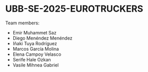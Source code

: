 # UBB-SE-2025-EUROTRUCKERS
Team members:
- Emir Muhammet Saz
- Diego Menéndez Menéndez
- Iñaki Tuya Rodríguez
- Marcos García Molina
- Elena Campoy Velasco
- Serife Hale Ozkan
- Vasile Mihnea Gabriel
